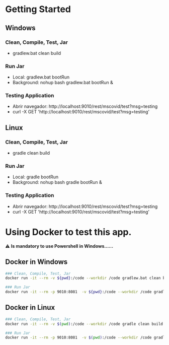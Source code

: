 # Getting Started

## Windows

### Clean, Compile, Test, Jar
* gradlew.bat clean build

### Run Jar
* Local:      gradlew.bat bootRun
* Background: nohup bash gradlew.bat bootRun &

### Testing Application
* Abrir navegador: http://localhost:9010/rest/mscovid/test?msg=testing
* curl -X GET 'http://localhost:9010/rest/mscovid/test?msg=testing'

## Linux

### Clean, Compile, Test, Jar
* gradle clean build

### Run Jar
* Local:      gradle bootRun
* Background: nohup bash gradle bootRun &

### Testing Application
* Abrir navegador: http://localhost:9010/rest/mscovid/test?msg=testing
* curl -X GET 'http://localhost:9010/rest/mscovid/test?msg=testing'

# Using Docker to test this app.
⚠️ **Is mandatory to use Powershell in Windows......**
## Docker in Windows
```bash
### Clean, Compile, Test, Jar
docker run -it --rm -v ${pwd}:/code --workdir /code gradlew.bat clean build

### Run Jar
docker run -it --rm -p 9010:8081  -v ${pwd}:/code --workdir /code gradlew.bat bootRun
```
## Docker in Linux
```bash
### Clean, Compile, Test, Jar
docker run -it --rm -v $(pwd):/code --workdir /code gradle clean build

### Run Jar
docker run -it --rm -p 9010:8081  -v $(pwd):/code --workdir /code gradle bootRun
```